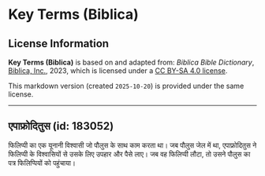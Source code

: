 # Key Terms (Biblica)

## License Information

**Key Terms (Biblica)** is based on and adapted from: _Biblica Bible Dictionary_, [Biblica, Inc.](https://www.biblica.com/), 2023, which is licensed under a [CC BY-SA 4.0 license](https://creativecommons.org/licenses/by-sa/4.0/legalcode.en).

This markdown version (created `2025-10-20`) is provided under the same license.



--------------------------------

## एपाफ्रोदितुस (id: 183052)

फिलिप्पी का एक यूनानी विश्वासी जो पौलुस के साथ काम करता था। जब पौलुस जेल में था, एपाफ्रोदितुस ने फिलिप्पी के विश्वासियों से उसके लिए उपहार और पैसे लाए। जब वह फिलिप्पी लौटा, तो उसने पौलुस का पत्र फिलिप्पियों को पहुंचाया।


